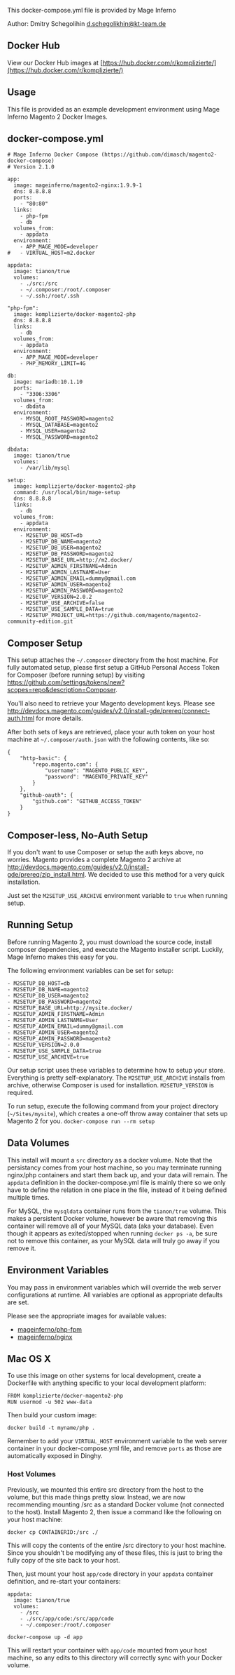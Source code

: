 This docker-compose.yml file is provided by Mage Inferno

Author: Dmitry Schegolihin <d.schegolikhin@kt-team.de>

## Docker Hub

View our Docker Hub images at [https://hub.docker.com/r/komplizierte/](https://hub.docker.com/r/komplizierte/)

## Usage

This file is provided as an example development environment using Mage Inferno Magento 2 Docker Images.

## docker-compose.yml

```
# Mage Inferno Docker Compose (https://github.com/dimasch/magento2-docker-compose)
# Version 2.1.0

app:
  image: mageinferno/magento2-nginx:1.9.9-1
  dns: 8.8.8.8
  ports:
    - "80:80"
  links:
    - php-fpm
    - db
  volumes_from:
    - appdata
  environment:
    - APP_MAGE_MODE=developer
#   - VIRTUAL_HOST=m2.docker

appdata:
  image: tianon/true
  volumes:
    - ./src:/src
    - ~/.composer:/root/.composer
    - ~/.ssh:/root/.ssh

"php-fpm":
  image: komplizierte/docker-magento2-php
  dns: 8.8.8.8
  links:
    - db
  volumes_from:
    - appdata
  environment:
    - APP_MAGE_MODE=developer
    - PHP_MEMORY_LIMIT=4G

db:
  image: mariadb:10.1.10
  ports:
    - "3306:3306"
  volumes_from:
    - dbdata
  environment:
    - MYSQL_ROOT_PASSWORD=magento2
    - MYSQL_DATABASE=magento2
    - MYSQL_USER=magento2
    - MYSQL_PASSWORD=magento2

dbdata:
  image: tianon/true
  volumes:
    - /var/lib/mysql

setup:
  image: komplizierte/docker-magento2-php
  command: /usr/local/bin/mage-setup
  dns: 8.8.8.8
  links:
    - db
  volumes_from:
    - appdata
  environment:
    - M2SETUP_DB_HOST=db
    - M2SETUP_DB_NAME=magento2
    - M2SETUP_DB_USER=magento2
    - M2SETUP_DB_PASSWORD=magento2
    - M2SETUP_BASE_URL=http://m2.docker/
    - M2SETUP_ADMIN_FIRSTNAME=Admin
    - M2SETUP_ADMIN_LASTNAME=User
    - M2SETUP_ADMIN_EMAIL=dummy@gmail.com
    - M2SETUP_ADMIN_USER=magento2
    - M2SETUP_ADMIN_PASSWORD=magento2
    - M2SETUP_VERSION=2.0.2
    - M2SETUP_USE_ARCHIVE=false
    - M2SETUP_USE_SAMPLE_DATA=true
    - M2SETUP_PROJECT_URL=https://github.com/magento/magento2-community-edition.git

```

## Composer Setup

This setup attaches the `~/.composer` directory from the host machine. For fully automated setup, please first setup a GitHub Personal Access Token for Composer (before running setup) by visiting <a href="https://github.com/settings/tokens/new?scopes=repo&description=Composer" target="_blank">https://github.com/settings/tokens/new?scopes=repo&description=Composer</a>.

You'll also need to retrieve your Magento development keys. Please see <a href="http://devdocs.magento.com/guides/v2.0/install-gde/prereq/connect-auth.html" target="_blank">http://devdocs.magento.com/guides/v2.0/install-gde/prereq/connect-auth.html</a> for more details.

After both sets of keys are retrieved, place your auth token on your host machine at `~/.composer/auth.json` with the following contents, like so:

```
{
    "http-basic": {
        "repo.magento.com": {
            "username": "MAGENTO_PUBLIC_KEY",
            "password": "MAGENTO_PRIVATE_KEY"
        }
    },
    "github-oauth": {
        "github.com": "GITHUB_ACCESS_TOKEN"
    }
}
```

## Composer-less, No-Auth Setup

If you don't want to use Composer or setup the auth keys above, no worries. Magento provides a complete Magento 2 archive at <a href="http://devdocs.magento.com/guides/v2.0/install-gde/prereq/zip_install.html" target="_blank">http://devdocs.magento.com/guides/v2.0/install-gde/prereq/zip_install.html</a>. We decided to use this method for a very quick installation.

Just set the `M2SETUP_USE_ARCHIVE` environment variable to `true` when running setup.

## Running Setup

Before running Magento 2, you must download the source code, install composer dependencies, and execute the Magento installer script. Luckily, Mage Inferno makes this easy for you.

The following environment variables can be set for setup:
```
- M2SETUP_DB_HOST=db
- M2SETUP_DB_NAME=magento2
- M2SETUP_DB_USER=magento2
- M2SETUP_DB_PASSWORD=magento2
- M2SETUP_BASE_URL=http://mysite.docker/
- M2SETUP_ADMIN_FIRSTNAME=Admin
- M2SETUP_ADMIN_LASTNAME=User
- M2SETUP_ADMIN_EMAIL=dummy@gmail.com
- M2SETUP_ADMIN_USER=magento2
- M2SETUP_ADMIN_PASSWORD=magento2
- M2SETUP_VERSION=2.0.0
- M2SETUP_USE_SAMPLE_DATA=true
- M2SETUP_USE_ARCHIVE=true
```

Our setup script uses these variables to determine how to setup your store. Everything is pretty self-explanatory. The `M2SETUP_USE_ARCHIVE` installs from archive, otherwise Composer is used for installation. `M2SETUP_VERSION` is required.

To run setup, execute the following command from your project directory (`~/Sites/mysite`), which creates a one-off throw away container that sets up Magento 2 for you.
`docker-compose run --rm setup`

## Data Volumes

This install will mount a `src` directory as a docker volume. Note that the persistancy comes from your host machine, so you may terminate running nginx/php containers and start them back up, and your data will remain. The `appdata` definition in the docker-compose.yml file is mainly there so we only have to define the relation in one place in the file, instead of it being defined multiple times.

For MySQL, the `mysqldata` container runs from the `tianon/true` volume. This makes a persistent Docker volume, however be aware that removing this container will remove all of your MySQL data (aka your database). Even though it appears as exited/stopped when running `docker ps -a`, be sure not to remove this container, as your MySQL data will truly go away if you remove it.

## Environment Variables

You may pass in environment variables which will override the web server configurations at runtime. All variables are optional as appropriate defaults are set.

Please see the appropriate images for available values:

- <a href="https://github.com/mageinferno/docker-magento2-php#variables" target="_blank">mageinferno/php-fpm</a>
- <a href="https://github.com/mageinferno/docker-magento2-nginx#variables" target="_blank">mageinferno/nginx</a>

## Mac OS X

To use this image on other systems for local development, create a Dockerfile with anything specific to your local development platform:

```
FROM komplizierte/docker-magento2-php
RUN usermod -u 502 www-data
```

Then build your custom image:

```
docker build -t myname/php .
```

Remember to add your `VIRTUAL_HOST` environment variable to the web server container in your docker-compose.yml file, and remove `ports` as those are automatically exposed in Dinghy.

### Host Volumes

Previously, we mounted this entire src directory from the host to the volume, but this made things pretty slow. Instead, we are now recommending mounting /src as a standard Docker volume (not connected to the host). Install Magento 2, then issue a command like the following on your host machine:

```
docker cp CONTAINERID:/src ./
```

This will copy the contents of the entire /src directory to your host machine. Since you shouldn't be modifying any of these files, this is just to bring the fully copy of the site back to your host.

Then, just mount your host `app/code` directory in your `appdata` container definition, and re-start your containers:

```
appdata:
  image: tianon/true
  volumes:
    - /src
    - ./src/app/code:/src/app/code
    - ~/.composer:/root/.composer
```

```
docker-compose up -d app
```

This will restart your container with `app/code` mounted from your host machine, so any edits to this directory will correctly sync with your Docker volume.
